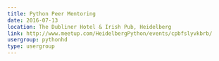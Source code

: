 ```yaml
---
title: Python Peer Mentoring
date: 2016-07-13
location: The Dubliner Hotel & Irish Pub, Heidelberg
link: http://www.meetup.com/HeidelbergPython/events/cpbfslyvkbrb/
usergroup: pythonhd
type: usergroup
---
```

